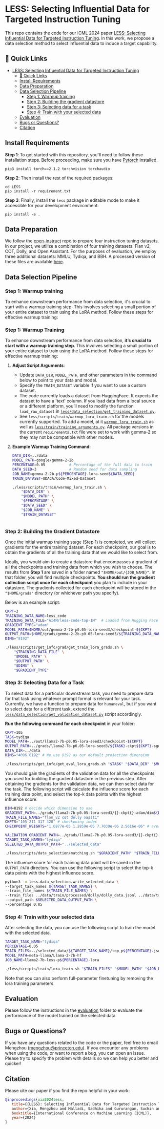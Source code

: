 # LESS: Selecting Influential Data for Targeted Instruction Tuning

This repo contains the code for our ICML 2024  paper [LESS: Selecting Influential Data for Targeted Instruction Tuning](https://arxiv.org/abs/2402.04333). In this work, we propose a data selection method to select influential data to induce a target capability.

## 🔗 Quick Links
- [LESS: Selecting Influential Data for Targeted Instruction Tuning](#less-selecting-influential-data-for-targeted-instruction-tuning)
  - [🔗 Quick Links](#-quick-links)
  - [Install Requirements](#install-requirements)
  - [Data Preparation](#data-preparation)
  - [Data Selection Pipeline](#data-selection-pipeline)
    - [Step 1: Warmup training](#step-1-warmup-training)
    - [Step 2: Building the gradient datastore](#step-2-building-the-gradient-datastore)
    - [Step 3: Selecting data for a task](#step-3-selecting-data-for-a-task)
    - [Step 4: Train with your selected data](#step-4-train-with-your-selected-data)
  - [Evaluation](#evaluation)
  - [Bugs or Questions?](#bugs-or-questions)
  - [Citation](#citation)


## Install Requirements
**Step 1**: To get started with this repository, you'll need to follow these installation steps. Before proceeding, make sure you have [Pytorch](https://pytorch.org/get-started/previous-versions/) installed. 
```
pip3 install torch==2.1.2 torchvision torchaudio
```

**Step 2**: Then install the rest of the required packages:
```
cd LESS
pip install -r requirement.txt
```

**Step 3**: Finally, install the `less` package in editable mode to make it accessible for your development environment:
```
pip install -e .
```


## Data Preparation
We follow the [open-instruct](https://github.com/allenai/open-instruct?tab=readme-ov-file#dataset-preparation) repo to prepare four instruction tuning datasets. In our project, we utilize a combination of four training datasets: Flan v2, COT, Dolly, and Open Assistant. For the purposes of evaluation, we employ three additional datasets: MMLU, Tydiqa, and BBH. A processed version of these files are available [here](https://huggingface.co/datasets/princeton-nlp/less_data).

## Data Selection Pipeline

### Step 1: Warmup training
To enhance downstream performance from data selection, it's crucial to start with a warmup training step. This involves selecting a small portion of your entire dataset to train using the LoRA method. Follow these steps for effective warmup training:

### Step 1: Warmup Training

To enhance downstream performance from data selection, **it’s crucial to start with a warmup training step**. This involves selecting a small portion of your entire dataset to train using the LoRA method. Follow these steps for effective warmup training:

1. **Adjust Script Arguments**:  
   - Update `DATA_DIR`, `MODEL_PATH`, and other parameters in the command below to point to your data and model.  
   - Specify the `TRAIN_DATASET` variable if you want to use a custom dataset.  
   - The code currently loads a dataset from HuggingFace. It expects the dataset to have a 'text' column. If you load data from a local source or a different platform, you’ll need to modify the function `load_raw_dataset` in [`less/data_selection/get_training_dataset.py`](less/data_selection/get_training_dataset.py).
   - See `less/scripts/train/warmup_lora_train.sh` for the models currently supported. To add a model, at it [`warmup_lora_train.sh`](less/scripts/train/warmup_lora_train.sh) as well as [`less/train/training_arguments.py`](less/train/training_arguments.py). All package versions in the current `requirements.txt` file were set to work with gemma-2 so they may not be compatible with other models. 

2. **Example Warmup Training Command**:

   ```bash
   DATA_DIR=../data
   MODEL_PATH=google/gemma-2-2b
   PERCENTAGE=0.05           # Percentage of the full data to train
   DATA_SEED=3               # Random seed for data sampling
   JOB_NAME=gemma-2-2b-p${PERCENTAGE}-lora-seed${DATA_SEED}
   TRAIN_DATASET=UDACA/Code-Mixed-Dataset

   ./less/scripts/train/warmup_lora_train.sh \
       "$DATA_DIR" \
       "$MODEL_PATH" \
       "$PERCENTAGE" \
       "$DATA_SEED" \
       "$JOB_NAME" \
       "$TRAIN_DATASET"



### Step 2: Building the Gradient Datastore

Once the initial warmup training stage (Step 1) is completed, we will collect gradients for the entire training dataset. For each checkpoint, our goal is to obtain the gradients of all the training data that we would like to select from. 

Ideally, you would aim to create a datastore that encompasses a gradient of all the checkpoints and training data from which you wish to choose. The results from **Step 1** are saved in a folder named `"$HOME/out/{JOB_NAME}"`. In that folder, you will find multiple checkpoints. **You should run the gradient collection script once for each checkpoint** you plan to include in your datastore. The gradients collected for each checkpoint will be stored in the `"$HOME/grads"` directory (or whichever path you specify).

Below is an example script:

```bash
CKPT=3
TRAINING_DATA_NAME=less_code
TRAINING_DATA_FILE="AI4M/less-code-top-1M"  # Loaded from Hugging Face
GRADIENT_TYPE="adam"
MODEL_PATH=$HOME/out/gemma-2-2b-p0.05-lora-seed3/checkpoint-${CKPT}
OUTPUT_PATH=$HOME/grads/gemma-2-2b-p0.05-lora-seed3/${TRAINING_DATA_NAME}-ckpt${CKPT}-${GRADIENT_TYPE}
DIMS="8192"

./less/scripts/get_info/grad/get_train_lora_grads.sh \
    "$TRAINING_DATA_FILE" \
    "$MODEL_PATH" \
    "$OUTPUT_PATH" \
    "$DIMS" \
    "$GRADIENT_TYPE"
```

### Step 3: Selecting Data for a Task

To select data for a particular downstream task, you need to prepare data for that task using whatever prompt format is relevant for your task. Currently, we have a function to prepare data for `humaneval`, but if you want to select data for a different task, extend the [`less/data_selection/get_validation_dataset.py`](less/data_selection/get_validation_dataset.py) script accordingly.

**Run the following command for each checkpoint** in your folder:

```bash
CKPT=105
TASK=tydiqa
MODEL_PATH=../out/llama2-7b-p0.05-lora-seed3/checkpoint-${CKPT}
OUTPUT_PATH=../grads/llama2-7b-p0.05-lora-seed3/${TASK}-ckpt${CKPT}-sgd # for validation data, we always use sgd
DATA_DIR=../data
DIMS="4096 8192" # We use 8192 as our default projection dimension 

./less/scripts/get_info/get_eval_lora_grads.sh "$TASK" "$DATA_DIR" "$MODEL_PATH" "$OUTPUT_PATH" "$DIMS"
```
You should gain the gradients of the validation data for all the checkpoints you used for building the gradient datastore in the previous step. After obtaining the gradients for the validation data, we can then select data for the task. The following script will calculate the influence score for each training data point, and select the top-k data points with the highest influence score.

```bash
DIM=8192 # decide which dimension to use
GRADIENT_PATH=../grads/llama2-7b-p0.05-lora-seed3/{}-ckpt{}-adam/dim${DIM}
TRAIN_FILE_NAMES="flan_v2 cot dolly oasst1"
CKPTS="105 211 317 420" # checkpoing index
CHECKPOINT_WEIGHTS="1.6877e-05 1.2859e-05 7.7030e-06 2.5616e-06" # average lr of the epoch

VALIDATION_GRADIENT_PATH=../grads/llama2-7b-p0.05-lora-seed3/{}-ckpt{}-sgd/dim${DIM}
TARGET_TASK_NAMES="tydiqa"
SELECTED_DATA_OUTPUT_PATH="../selected_data"

./less/scripts/data_selection/matching.sh "$GRADIENT_PATH" "$TRAIN_FILE_NAMES" "$CKPTS" "$CHECKPOINT_WEIGHTS" "$VALIDATION_GRADIENT_PATH" "$TARGET_TASK_NAMES" "$SELECTED_DATA_OUTPUT_PATH"
```

The influence score for each training data point will be saved in the `OUTPUT_PATH` directory. You can use the following script to select the top-k data points with the highest influence score. 

```bash
python3 -m less.data_selection.write_selected_data \
--target_task_names ${TARGET_TASK_NAMES} \
--train_file_names ${TRAIN_FILE_NAMES} \
--train_files ../data/train/processed/dolly/dolly_data.jsonl ../data/train/processed/oasst1/oasst1_data.jsonl \
--output_path $SELECTED_DATA_OUTPUT_PATH \
--percentage 0.05
```

### Step 4: Train with your selected data
After selecting the data, you can use the following script to train the model with the selected data. 

```bash 
TARGET_TASK_NAME="tydiqa"
PERCENTAGE=0.05
TRAIN_FILES=../selected_data/${TARGET_TASK_NAME}/top_p${PERCENTAGE}.jsonl
MODEL_PATH=meta-llama/Llama-2-7b-hf
JOB_NAME=llama2-7b-less-p${PERCENTAGE}-lora

./less/scripts/train/lora_train.sh "$TRAIN_FILES" "$MODEL_PATH" "$JOB_NAME" 
```
Note that you can also perform full-parameter finetuning by removing the lora training parameters. 

## Evaluation
Please follow the instructions in the [evaluation](evaluation/README.md) folder to evaluate the performance of the model trained on the selected data.

## Bugs or Questions?
If you have any questions related to the code or the paper, feel free to email Mengzhou (mengzhou@princeton.edu). If you encounter any problems when using the code, or want to report a bug, you can open an issue. Please try to specify the problem with details so we can help you better and quicker!

## Citation
Please cite our paper if you find the repo helpful in your work:

```bibtex
@inproceedings{xia2024less,
   title={{LESS}: Selecting Influential Data for Targeted Instruction Tuning},
   author={Xia, Mengzhou and Malladi, Sadhika and Gururangan, Suchin and Arora, Sanjeev and Chen, Danqi},
   booktitle={International Conference on Machine Learning (ICML)},
   year={2024}
}
```




